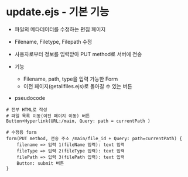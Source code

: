 # update.ejs - 기본 기능

- 파일의 메타데이터를 수정하는 편집 페이지
- Filename, Filetype, Filepath 수정
- 사용자로부터 정보를 입력받아 PUT method로 서버에 전송

- 기능
    + Filename, path, type을 입력 가능한 Form
    + 이전 페이지(getallfiles.ejs)로 돌아갈 수 있는 버튼

- pseudocode
```
# 전부 HTML로 작성
# 파일 목록 이동(이전 페이지 이동) 버튼
Button+Hyperlink(URL:/main, Query: path = currentPath )

# 수정용 form
form(PUT method, 전송 주소 /main/file_id + Query: path=currentPath) {
    filename => 입력 1(fileName 입력): text 입력
    fileType => 입력 2(fileType 입력): text 입력
    filePath => 입력 3(filePath 입력): text 입력
    Button: submit 버튼
}
```